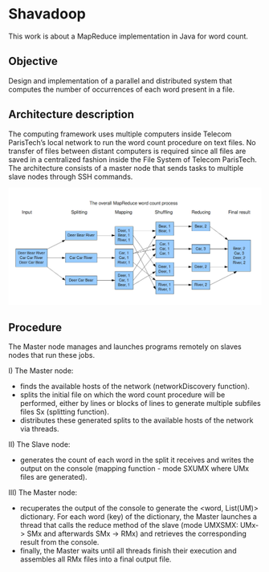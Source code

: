 # Shavadoop
This work is about a MapReduce implementation in Java for word count.

## Objective
Design and implementation of a parallel and distributed system that computes the number of occurrences of each word present in a file.

## Architecture description
The computing framework uses multiple computers inside Telecom ParisTech’s local network to run the word count procedure on text files. No transfer of files between distant computers is required since all files are saved in a centralized fashion inside the File System of Telecom ParisTech. The architecture consists of a master node that sends tasks to multiple slave nodes through SSH commands. 

<p align="center">
  <img src="https://raw.githubusercontent.com/FaresZenaidi/Shavadoop/master/Pictures/MapReduce.png" alt="Map Reduce Word Count"/>
</p>

## Procedure
The Master node manages and launches programs remotely on slaves nodes that run these jobs.

I) The Master node:
* finds the available hosts of the network (networkDiscovery function).
* splits the initial file on which the word count procedure will be performed, either by lines or blocks of lines to generate
  multiple subfiles files Sx (splitting function).
* distributes these generated splits to the available hosts of the network via threads.

II) The Slave node:
* generates the count of each word in the split it receives and writes the output on the console (mapping function - mode SXUMX where UMx files are generated).

III) The Master node:
* recuperates the output of the console to generate the <word, List(UM)> dictionary. For each word (key) of the dictionary, the Master launches a thread that calls the reduce method of the slave (mode UMXSMX: UMx-> SMx and afterwards SMx -> RMx) and retrieves the corresponding result from the console. 
* finally, the Master waits until all threads finish their execution and assembles all RMx files into a final output file.

